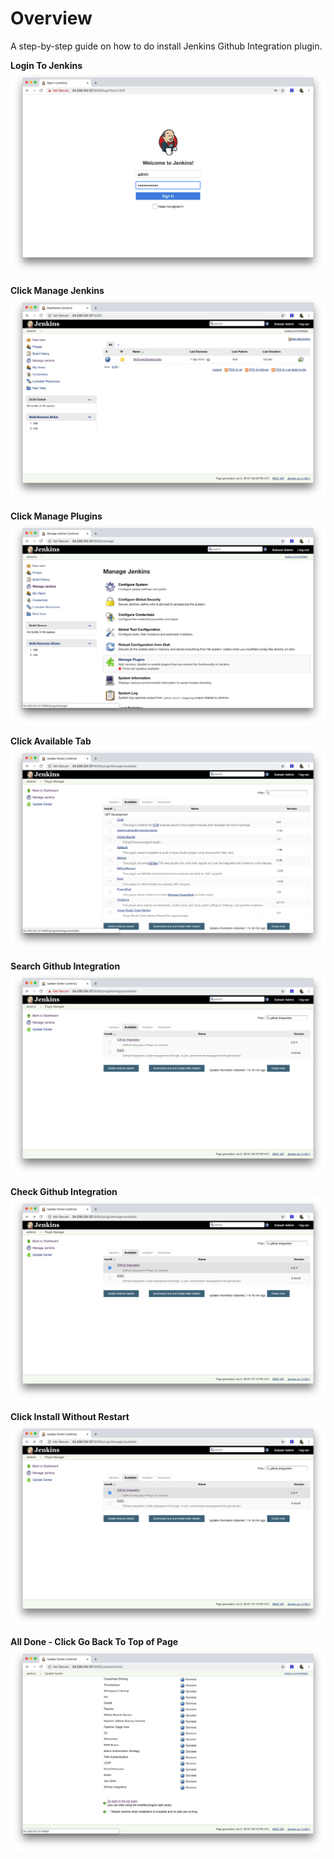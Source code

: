 # Overview
A step-by-step guide on how to do install Jenkins Github Integration plugin.

**Login To Jenkins**
![Login To Jenkins](screenshots/jenkins/install-git-plugin/1-login-to-jenkins.png)

**Click Manage Jenkins**
![Click Manage Jenkins](screenshots/jenkins/install-git-plugin/2-click-manage-jenkins.png)

**Click Manage Plugins**
![Click Manage Plugins](screenshots/jenkins/install-git-plugin/3-click-manage-plugins.png)

**Click Available Tab**
![Click Available Tab](screenshots/jenkins/install-git-plugin/4-click-available-tab.png)

**Search Github Integration**
![Search Github Integration](screenshots/jenkins/install-git-plugin/5-search-github-integration.png)

**Check Github Integration**
![Check Github Integration](screenshots/jenkins/install-git-plugin/6-check-github-integration.png)

**Click Install Without Restart**
![Click Install Without Restart](screenshots/jenkins/install-git-plugin/7-click-install-without-restart.png)

**All Done - Click Go Back To Top of Page**
![Click Go Back To Top of Page](screenshots/jenkins/install-git-plugin/8-all-done-go-back-to-top-of-page.png)


